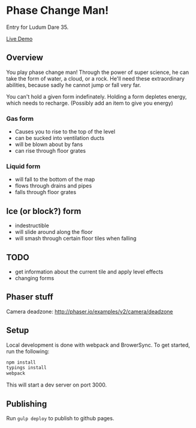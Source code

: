 # Phase Change Man!

Entry for Ludum Dare 35.

[Live Demo](http://mgiambalvo.github.io/ludum35/)

## Overview

You play phase change man! Through the power of super science, he can take the form of
water, a cloud, or a rock. He'll need these extraordinary abilities, because sadly he
cannot jump or fall very far.

You can't hold a given form indefinately. Holding a form depletes energy, which needs to
recharge. (Possibly add an item to give you energy)

### Gas form
- Causes you to rise to the top of the level
- can be sucked into ventilation ducts
- will be blown about by fans
- can rise through floor grates

### Liquid form
- will fall to the bottom of the map
- flows through drains and pipes
- falls through floor grates

## Ice (or block?) form
- indestructible
- will slide around along the floor
- will smash through certain floor tiles when falling

## TODO
- get information about the current tile and apply level effects
- changing forms

## Phaser stuff
Camera deadzone: http://phaser.io/examples/v2/camera/deadzone

## Setup

Local development is done with webpack and BrowerSync. To get started, run the following:

```sh
npm install
typings install
webpack
```

This will start a dev server on port 3000.

## Publishing
Run `gulp deploy` to publish to github pages.
